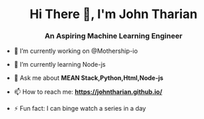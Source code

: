 <h1 align="center"> Hi There 👋, I'm John Tharian</h1>
<h3 align="center">An Aspiring Machine Learning Engineer</h3>



- 🔭 I’m currently working on @Mothership-io

- 🌱 I’m currently learning Node-js

- 💬 Ask me about **MEAN Stack,Python,Html,Node-js**

- 📫 How to reach me: **https://johntharian.github.io/**

- ⚡ Fun fact: I can binge watch a series in a day

